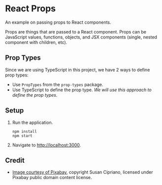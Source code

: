# React Props

An example on passing props to React components.

Props are things that are passed to a React component. Props can be JavaScript values, functions, objects, and JSX components (single, nested component with children, etc).

## Prop Types

Since we are using TypeScript in this project, we have 2 ways to define prop types:

* Use `PropTypes` from the `prop-types` package.
* Use TypeScript to define the prop type. _We will use this approach to define the prop types._

## Setup

1. Run the application.

   ```shell
   npm install
   npm start
   ```

1. Navigate to <http://localhost:3000>.

## Credit

* [Image courtesy of Pixabay](https://pixabay.com/illustrations/ai-generated-woman-art-painting-7949215/), copyright Susan Cipriano, licensed under Pixabay public domain content license.
